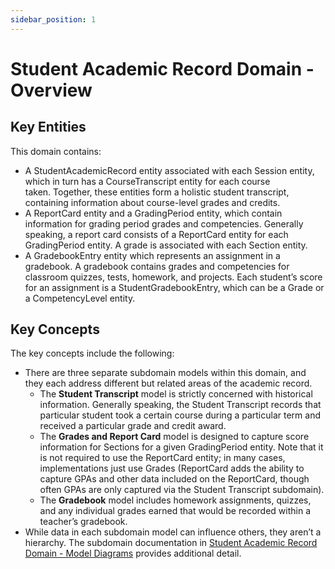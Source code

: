 ```yaml
---
sidebar_position: 1
---
```


# Student Academic Record Domain - Overview

## Key Entities

This domain contains:

* A StudentAcademicRecord entity associated with each Session entity, which in
    turn has a CourseTranscript entity for each course taken. Together, these
    entities form a holistic student transcript, containing information about
    course-level grades and credits.
* A ReportCard entity and a GradingPeriod entity, which contain information
    for grading period grades and competencies. Generally speaking, a report
    card consists of a ReportCard entity for each GradingPeriod entity. A grade
    is associated with each Section entity.
* A GradebookEntry entity which represents an assignment in a gradebook. A
    gradebook contains grades and competencies for classroom quizzes, tests,
    homework, and projects. Each student’s score for an assignment is a
    StudentGradebookEntry, which can be a Grade or a CompetencyLevel entity.

## Key Concepts

The key concepts include the following:

* There are three separate subdomain models within this domain, and they each
    address different but related areas of the academic record.
  * The **Student Transcript** model is strictly concerned with historical
        information. Generally speaking, the Student Transcript records that
        particular student took a certain course during a particular term and
        received a particular grade and credit award.
  * The **Grades and Report Card** model is designed to capture score
        information for Sections for a given GradingPeriod entity. Note that it
        is not required to use the ReportCard entity; in many cases,
        implementations just use Grades (ReportCard adds the ability to capture
        GPAs and other data included on the ReportCard, though often GPAs are
        only captured via the Student Transcript subdomain).
  * The **Gradebook** model includes homework assignments, quizzes, and any
        individual grades earned that would be recorded within a teacher’s
        gradebook.
* While data in each subdomain model can influence others, they aren’t a
    hierarchy. The subdomain documentation in [Student Academic Record Domain -
    Model
    Diagrams](../student-academic-record-domain/student-academic-record-domain-model-diagrams.md)
    provides additional detail.
